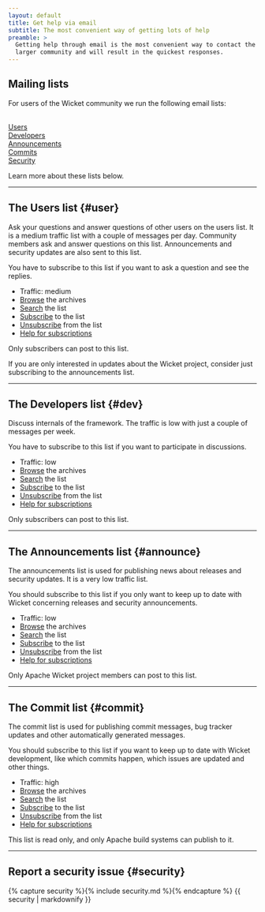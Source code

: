 ```yaml
---
layout: default
title: Get help via email
subtitle: The most convenient way of getting lots of help
preamble: >
  Getting help through email is the most convenient way to contact the
  larger community and will result in the quickest responses.
---
```


## Mailing lists

For users of the Wicket community we run the following email lists:

<div class="button-bar">
    <a class="button" href="#user"><i class="fa fa-comments"></i><br>Users</a>
    <a class="button" href="#dev"><i class="fa fa-code-fork"></i><br>Developers</a>
    <a class="button" href="#announce"><i class="fa fa-bullhorn"></i><br>Announcements</a>
    <a class="button" href="#commit"><i class="fa fa-file-code-o"></i><br>Commits</a>
    <a class="button" href="#security"><i class="fa fa-lock"></i><br>Security</a>
</div>

Learn more about these lists below.

---

## The Users list {#user}

Ask your questions and answer questions of other users on the users
list. It is a medium traffic list with a couple of messages per day.
Community members ask and answer questions on this list. Announcements
and security updates are also sent to this list.

You have to subscribe to this list if you want to ask a question and
see the replies.

* Traffic: medium
* [Browse](http://mail-archives.apache.org/mod_mbox/wicket-users/) the archives
* [Search](http://wicket-user.markmail.org) the list
* [Subscribe](mailto:users-subscribe@wicket.apache.org?subject=Subscribe+to+Apache+Wicket+User+list) to the list
* [Unsubscribe](mailto:users-unsubscribe@wicket.apache.org?subject=Unsubscribe+from+Apache+Wicket+User+list) from the list
* [Help for subscriptions](mailto:users-help@wicket.apache.org?subject=Get+help+for+Apache+Wicket+User+list)

Only subscribers can post to this list.

If you are only interested in updates about the Wicket project,
consider just subscribing to the announcements list.

---

## The Developers list {#dev}

Discuss internals of the framework. The traffic is low with just a couple of messages per week.

You have to subscribe to this list if you want to participate in discussions.

* Traffic: low
* [Browse](http://mail-archives.apache.org/mod_mbox/wicket-dev/) the archives
* [Search](http://wicket-dev.markmail.org) the list
* [Subscribe](mailto:dev-subscribe@wicket.apache.org?subject=Subscribe+to+Apache+Wicket+Dev+list) to the list
* [Unsubscribe](mailto:dev-unsubscribe@wicket.apache.org?subject=Unsubscribe+from+Apache+Wicket+Dev+list) from the list
* [Help for subscriptions](mailto:dev-help@wicket.apache.org?subject=Get+help+for+Apache+Wicket+Dev+list)

Only subscribers can post to this list.

---

## The Announcements list {#announce}

The announcements list is used for publishing news about releases and
security updates. It is a very low traffic list.

You should subscribe to this list if you only want to keep up to date
with Wicket concerning releases and security announcements.

* Traffic: low
* [Browse](http://mail-archives.apache.org/mod_mbox/wicket-announce)  the archives
* [Search](http://wicket-announce.markmail.org) the list
* [Subscribe](mailto:announce-subscribe@wicket.apache.org?subject=Subscribe+to+Apache+Wicket+announcements+list) to the list
* [Unsubscribe](mailto:announce-unsubscribe@wicket.apache.org?subject=Unsubscribe+from+Apache+Wicket+announcements+list) from the list
* [Help for subscriptions](mailto:announce-help@wicket.apache.org?subject=Get+help+for+Apache+Wicket+announcements+list)

Only Apache Wicket project members can post to this list.

---

## The Commit list {#commit}

The commit list is used for publishing commit messages, bug tracker
updates and other automatically generated messages.

You should subscribe to this list if you want to keep up to date with
Wicket development, like which commits happen, which issues are updated
and other things.

* Traffic: high
* [Browse](http://mail-archives.apache.org/mod_mbox/wicket-commits) the archives
* [Search](http://wicket-commits.markmail.org) the list
* [Subscribe](mailto:commits-subscribe@wicket.apache.org?subject=Subscribe+to+Apache+Wicket+commits+list) to the list
* [Unsubscribe](mailto:commits-unsubscribe@wicket.apache.org?subject=Unsubscribe+from+Apache+Wicket+commits+list) from the list
* [Help for subscriptions](mailto:commits-help@wicket.apache.org?subject=Get+help+for+Apache+Wicket+commits+list)

This list is read only, and only Apache build systems can publish to it.

---

## Report a security issue {#security}

{% capture security %}{% include security.md %}{% endcapture %}
{{ security | markdownify }}

